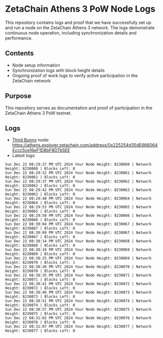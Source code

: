 # ZetaChain Athens 3 PoW Node Logs
This repository contains logs and proof that we have successfully set up and run a node on the ZetaChain Athens 3 network. The logs demonstrate continuous node operation, including synchronization details and performance.

## Contents
- Node setup information
- Synchronization logs with block height details
- Ongoing proof of work logs to verify active participation in the ZetaChain network

## Purpose
This repository serves as documentation and proof of participation in the ZetaChain Athens 3 PoW testnet.

## Logs

- [Third Bunny](https://thirdbunny.xyz/) node: https://athens.explorer.zetachain.com/address/0x225254d35dE666064Eccc5ce16eF1D8bF8D7b5EE
- Latest logs:
```
Sun Dec 22 08:29:27 PM UTC 2024 Your Node Height: 8230060 | Network Height: 8230060 | Blocks Left: 0
Sun Dec 22 08:29:32 PM UTC 2024 Your Node Height: 8230061 | Network Height: 8230061 | Blocks Left: 0
Sun Dec 22 08:29:37 PM UTC 2024 Your Node Height: 8230062 | Network Height: 8230062 | Blocks Left: 0
Sun Dec 22 08:29:42 PM UTC 2024 Your Node Height: 8230063 | Network Height: 8230063 | Blocks Left: 0
Sun Dec 22 08:29:48 PM UTC 2024 Your Node Height: 8230064 | Network Height: 8230064 | Blocks Left: 0
Sun Dec 22 08:29:53 PM UTC 2024 Your Node Height: 8230065 | Network Height: 8230065 | Blocks Left: 0
Sun Dec 22 08:29:58 PM UTC 2024 Your Node Height: 8230066 | Network Height: 8230066 | Blocks Left: 0
Sun Dec 22 08:30:04 PM UTC 2024 Your Node Height: 8230067 | Network Height: 8230067 | Blocks Left: 0
Sun Dec 22 08:30:09 PM UTC 2024 Your Node Height: 8230067 | Network Height: 8230067 | Blocks Left: 0
Sun Dec 22 08:30:14 PM UTC 2024 Your Node Height: 8230068 | Network Height: 8230068 | Blocks Left: 0
Sun Dec 22 08:30:19 PM UTC 2024 Your Node Height: 8230069 | Network Height: 8230069 | Blocks Left: 0
Sun Dec 22 08:30:25 PM UTC 2024 Your Node Height: 8230069 | Network Height: 8230070 | Blocks Left: 1
Sun Dec 22 08:30:30 PM UTC 2024 Your Node Height: 8230070 | Network Height: 8230070 | Blocks Left: 0
Sun Dec 22 08:30:35 PM UTC 2024 Your Node Height: 8230071 | Network Height: 8230071 | Blocks Left: 0
Sun Dec 22 08:30:41 PM UTC 2024 Your Node Height: 8230072 | Network Height: 8230072 | Blocks Left: 0
Sun Dec 22 08:30:46 PM UTC 2024 Your Node Height: 8230073 | Network Height: 8230073 | Blocks Left: 0
Sun Dec 22 08:30:51 PM UTC 2024 Your Node Height: 8230074 | Network Height: 8230074 | Blocks Left: 0
Sun Dec 22 08:30:57 PM UTC 2024 Your Node Height: 8230075 | Network Height: 8230075 | Blocks Left: 0
Sun Dec 22 08:31:02 PM UTC 2024 Your Node Height: 8230076 | Network Height: 8230076 | Blocks Left: 0
Sun Dec 22 08:31:07 PM UTC 2024 Your Node Height: 8230077 | Network Height: 8230077 | Blocks Left: 0
```
